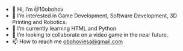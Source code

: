 - 👋 Hi, I’m @10obohov
- 👀 I’m interested in Game Development, Software Development, 3D Printing and Robotics. 
- 🌱 I’m currently learning HTML and Python
- 💞️ I’m looking to collaborate on a video game in the near future. 
- 📫 How to reach me obohoviesa@gmail.com

<!---
10obohov/10obohov is a ✨ special ✨ repository because its `README.md` (this file) appears on your GitHub profile.
You can click the Preview link to take a look at your changes.
--->
